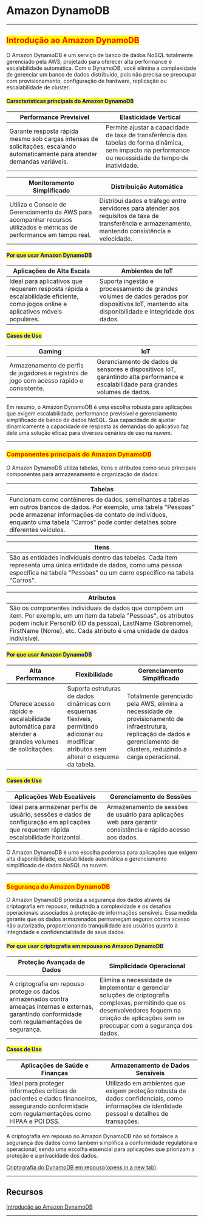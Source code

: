 # Amazon DynamoDB

***

## <mark style="color:red;">**Introdução ao Amazon DynamoDB**</mark>

O Amazon DynamoDB é um serviço de banco de dados NoSQL totalmente gerenciado pela AWS, projetado para oferecer alta performance e escalabilidade automática. Com o DynamoDB, você elimina a complexidade de gerenciar um banco de dados distribuído, pois não precisa se preocupar com provisionamento, configuração de hardware, replicação ou escalabilidade de cluster.

#### <mark style="color:blue;">**Características principais do Amazon DynamoDB**</mark>

| Performance Previsível                                                                                                        | Elasticidade Vertical                                                                                                                                   |
| ----------------------------------------------------------------------------------------------------------------------------- | ------------------------------------------------------------------------------------------------------------------------------------------------------- |
| Garante resposta rápida mesmo sob cargas intensas de solicitações, escalando automaticamente para atender demandas variáveis. | Permite ajustar a capacidade de taxa de transferência das tabelas de forma dinâmica, sem impacto na performance ou necessidade de tempo de inatividade. |

| Monitoramento Simplificado                                                                                             | Distribuição Automática                                                                                                                              |
| ---------------------------------------------------------------------------------------------------------------------- | ---------------------------------------------------------------------------------------------------------------------------------------------------- |
| Utiliza o Console de Gerenciamento da AWS para acompanhar recursos utilizados e métricas de performance em tempo real. | Distribui dados e tráfego entre servidores para atender aos requisitos de taxa de transferência e armazenamento, mantendo consistência e velocidade. |

#### <mark style="color:blue;">**Por que usar Amazon DynamoDB**</mark>

| Aplicações de Alta Escala                                                                                                         | Ambientes de IoT                                                                                                                                  |
| --------------------------------------------------------------------------------------------------------------------------------- | ------------------------------------------------------------------------------------------------------------------------------------------------- |
| Ideal para aplicativos que requerem resposta rápida e escalabilidade eficiente, como jogos online e aplicativos móveis populares. | Suporta ingestão e processamento de grandes volumes de dados gerados por dispositivos IoT, mantendo alta disponibilidade e integridade dos dados. |

#### <mark style="color:blue;">**Casos de Uso**</mark>

| Gaming                                                                                    | IoT                                                                                                                                |
| ----------------------------------------------------------------------------------------- | ---------------------------------------------------------------------------------------------------------------------------------- |
| Armazenamento de perfis de jogadores e registros de jogo com acesso rápido e consistente. | Gerenciamento de dados de sensores e dispositivos IoT, garantindo alta performance e escalabilidade para grandes volumes de dados. |

Em resumo, o Amazon DynamoDB é uma escolha robusta para aplicações que exigem escalabilidade, performance previsível e gerenciamento simplificado de banco de dados NoSQL. Sua capacidade de ajustar dinamicamente a capacidade de resposta às demandas do aplicativo faz dele uma solução eficaz para diversos cenários de uso na nuvem.

***

### <mark style="color:red;">**Componentes principais do Amazon DynamoDB**</mark>

O Amazon DynamoDB utiliza tabelas, itens e atributos como seus principais componentes para armazenamento e organização de dados:

| Tabelas                                                                                                                                                                                                                                                   |
| --------------------------------------------------------------------------------------------------------------------------------------------------------------------------------------------------------------------------------------------------------- |
| Funcionam como contêineres de dados, semelhantes a tabelas em outros bancos de dados. Por exemplo, uma tabela "Pessoas" pode armazenar informações de contato de indivíduos, enquanto uma tabela "Carros" pode conter detalhes sobre diferentes veículos. |

| Itens                                                                                                                                                                                        |
| -------------------------------------------------------------------------------------------------------------------------------------------------------------------------------------------- |
| São as entidades individuais dentro das tabelas. Cada item representa uma única entidade de dados, como uma pessoa específica na tabela "Pessoas" ou um carro específico na tabela "Carros". |

| Atributos                                                                                                                                                                                                                                                    |
| ------------------------------------------------------------------------------------------------------------------------------------------------------------------------------------------------------------------------------------------------------------ |
| São os componentes individuais de dados que compõem um item. Por exemplo, em um item da tabela "Pessoas", os atributos podem incluir PersonID (ID da pessoa), LastName (Sobrenome), FirstName (Nome), etc. Cada atributo é uma unidade de dados indivisível. |

#### <mark style="color:blue;">**Por que usar Amazon DynamoDB**</mark>

| Alta Performance                                                                                  | Flexibilidade                                                                                                                              | Gerenciamento Simplificado                                                                                                                                                  |
| ------------------------------------------------------------------------------------------------- | ------------------------------------------------------------------------------------------------------------------------------------------ | --------------------------------------------------------------------------------------------------------------------------------------------------------------------------- |
| Oferece acesso rápido e escalabilidade automática para atender a grandes volumes de solicitações. | Suporta estruturas de dados dinâmicas com esquemas flexíveis, permitindo adicionar ou modificar atributos sem alterar o esquema da tabela. | Totalmente gerenciado pela AWS, elimina a necessidade de provisionamento de infraestrutura, replicação de dados e gerenciamento de clusters, reduzindo a carga operacional. |

#### <mark style="color:blue;">**Casos de Uso**</mark>

| Aplicações Web Escaláveis                                                                                                            | Gerenciamento de Sessões                                                                                       |
| ------------------------------------------------------------------------------------------------------------------------------------ | -------------------------------------------------------------------------------------------------------------- |
| Ideal para armazenar perfis de usuário, sessões e dados de configuração em aplicações que requerem rápida escalabilidade horizontal. |  Armazenamento de sessões de usuário para aplicações web para garantir consistência e rápido acesso aos dados. |

O Amazon DynamoDB é uma escolha poderosa para aplicações que exigem alta disponibilidade, escalabilidade automática e gerenciamento simplificado de dados NoSQL na nuvem.

***

### <mark style="color:red;">**Segurança do Amazon DynamoDB**</mark>

O Amazon DynamoDB prioriza a segurança dos dados através da criptografia em repouso, reduzindo a complexidade e os desafios operacionais associados à proteção de informações sensíveis. Essa medida garante que os dados armazenados permaneçam seguros contra acesso não autorizado, proporcionando tranquilidade aos usuários quanto à integridade e confidencialidade de seus dados.

#### <mark style="color:blue;">**Por que usar criptografia em repouso no Amazon DynamoDB**</mark>

| Proteção Avançada de Dados                                                                                                                           | Simplicidade Operacional                                                                                                                                                                           |
| ---------------------------------------------------------------------------------------------------------------------------------------------------- | -------------------------------------------------------------------------------------------------------------------------------------------------------------------------------------------------- |
| A criptografia em repouso protege os dados armazenados contra ameaças internas e externas, garantindo conformidade com regulamentações de segurança. | Elimina a necessidade de implementar e gerenciar soluções de criptografia complexas, permitindo que os desenvolvedores foquem na criação de aplicações sem se preocupar com a segurança dos dados. |

#### <mark style="color:blue;">**Casos de Uso**</mark>

| Aplicações de Saúde e Finanças                                                                                                                | Armazenamento de Dados Sensíveis                                                                                                            |
| --------------------------------------------------------------------------------------------------------------------------------------------- | ------------------------------------------------------------------------------------------------------------------------------------------- |
| Ideal para proteger informações críticas de pacientes e dados financeiros, assegurando conformidade com regulamentações como HIPAA e PCI DSS. | Utilizado em ambientes que exigem proteção robusta de dados confidenciais, como informações de identidade pessoal e detalhes de transações. |

A criptografia em repouso no Amazon DynamoDB não só fortalece a segurança dos dados como também simplifica a conformidade regulatória e operacional, sendo uma escolha essencial para aplicações que priorizam a proteção e a privacidade dos dados.

[Criptografia do DynamoDB em repouso(opens in a new tab)](https://docs.aws.amazon.com/amazondynamodb/latest/developerguide/EncryptionAtRest.html).

***

## **Recursos**

[Introdução ao Amazon DynamoDB](https://docs.aws.amazon.com/amazondynamodb/latest/developerguide/Introduction.html)

***
